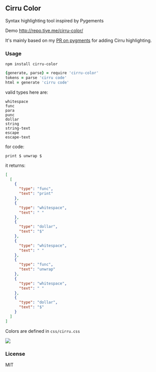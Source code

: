 
Cirru Color
------

Syntax highlighting tool inspired by Pygements

Demo http://repo.tiye.me/cirru-color/

It's mainly based on my [PR on pygments][pr] for adding Cirru highlighting.

[pr]: https://bitbucket.org/birkenfeld/pygments-main/pull-request/275/add-syntax-for-cirru

### Usage

```
npm install cirru-color
```

```coffee
{generate, parse} = require 'cirru-color'
tokens = parse 'cirru code'
html = generate 'cirru code'
```

valid types here are:

```
whitespace
func
para
punc
dollar
string
string-text
escape
escape-text
```

for code:

```cirru
print $ unwrap $
```

it returns:

```json
[
  [
    {
      "type": "func",
      "text": "print"
    },
    {
      "type": "whitespace",
      "text": " "
    },
    {
      "type": "dollar",
      "text": "$"
    },
    {
      "type": "whitespace",
      "text": " "
    },
    {
      "type": "func",
      "text": "unwrap"
    },
    {
      "type": "whitespace",
      "text": " "
    },
    {
      "type": "dollar",
      "text": "$"
    }
  ]
]
```

Colors are defined in `css/cirru.css`

![](http://cirru.qiniudn.com/cirru-color.png)

### License

MIT